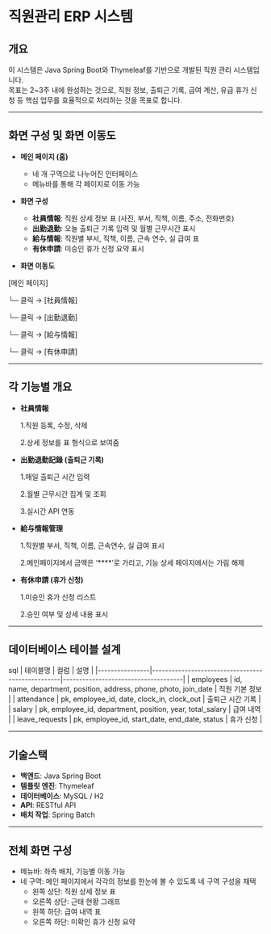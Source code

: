 # 직원관리 ERP 시스템

## 개요
이 시스템은 Java Spring Boot와 Thymeleaf를 기반으로 개발된 직원 관리 시스템입니다.  
목표는 2~3주 내에 완성하는 것으로, 직원 정보, 출퇴근 기록, 급여 계산, 유급 휴가 신청 등 핵심 업무를 효율적으로 처리하는 것을 목표로 합니다.

---

## 화면 구성 및 화면 이동도
- **메인 페이지 (홈)**
  - 네 개 구역으로 나누어진 인터페이스
  - 메뉴바를 통해 각 페이지로 이동 가능

- **화면 구성**
  - **社員情報**: 직원 상세 정보 표 (사진, 부서, 직책, 이름, 주소, 전화번호)
  - **出勤退勤**: 오늘 출퇴근 기록 입력 및 월별 근무시간 표시
  - **給与情報**: 직원별 부서, 직책, 이름, 근속 연수, 실 급여 표
  - **有休申請**: 미승인 휴가 신청 요약 표시

- **화면 이동도**
  
[메인 페이지]

 └─ 클릭 → [社員情報]
  
 └─ 클릭 → [出勤退勤]

 └─ 클릭 → [給与情報]

 └─ 클릭 → [有休申請]
  
---

## 각 기능별 개요
- **社員情報**

  1.직원 등록, 수정, 삭제

  2.상세 정보를 표 형식으로 보여줌

- **出勤退勤記錄 (출퇴근 기록)**

  1.매일 출퇴근 시간 입력

  2.월별 근무시간 집계 및 조회

  3.실시간 API 연동

- **給与情報管理**

  1.직원별 부서, 직책, 이름, 근속연수, 실 급여 표시
  
  2.메인페이지에서 금액은 ‘****’로 가리고, 기능 상세 페이지에서는 가림 해제

- **有休申請 (휴가 신청)**

  1.미승인 휴가 신청 리스트

  2.승인 여부 및 상세 내용 표시

---

## 데이터베이스 테이블 설계
sql
| 테이블명        | 컬럼                                              | 설명                                |
|----------------|--------------------------------------------------|-------------------------------------|
| employees      | id, name, department, position, address, phone, photo, join_date | 직원 기본 정보                     |
| attendance     | pk, employee_id, date, clock_in, clock_out     | 출퇴근 시간 기록                    |
| salary         | pk, employee_id, department, position, year, total_salary | 급여 내역                     |
| leave_requests | pk, employee_id, start_date, end_date, status          | 휴가 신청                         |

---

## 기술스택
- **백엔드**: Java Spring Boot
- **템플릿 엔진**: Thymeleaf
- **데이터베이스**: MySQL / H2
- **API**: RESTful API
- **배치 작업**: Spring Batch

---

## 전체 화면 구성

- 메뉴바: 좌측 배치, 기능별 이동 가능
- 네 구역: 메인 페이지에서 각각의 정보를 한눈에 볼 수 있도록 네 구역 구성을 채택
  - 왼쪽 상단: 직원 상세 정보 표
  - 오른쪽 상단: 근태 현황 그래프
  - 왼쪽 하단: 급여 내역 표
  - 오른쪽 하단: 미확인 휴가 신청 요약

